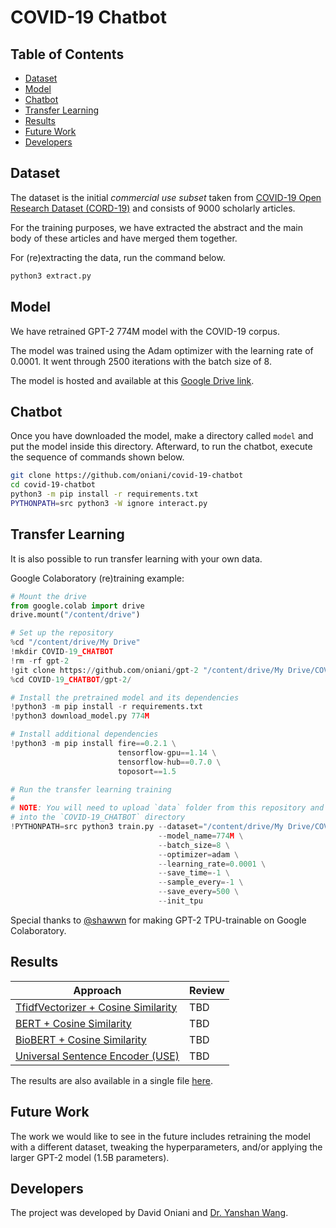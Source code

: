# COVID-19 Chatbot

## Table of Contents

- [Dataset](#dataset)
- [Model](#model)
- [Chatbot](#chatbot)
- [Transfer Learning](#transfer-learning)
- [Results](#results)
- [Future Work](#future-work)
- [Developers](#developers)

## Dataset

The dataset is the initial _commercial use subset_ taken from
[COVID-19 Open Research Dataset (CORD-19)](https://pages.semanticscholar.org/coronavirus-research)
and consists of 9000 scholarly articles.

For the training purposes, we have extracted the abstract and the main body of
these articles and have merged them together.

For (re)extracting the data, run the command below.

```sh
python3 extract.py
```

## Model

We have retrained GPT-2 774M model with the COVID-19 corpus.

The model was trained using the Adam optimizer with the learning rate of
0.0001. It went through 2500 iterations with the batch size of 8.

The model is hosted and available at this [Google Drive link](https://drive.google.com/open?id=1-BnJ5uCb2kwS2eg5qupZV2vvDbRxDRU_).

## Chatbot

Once you have downloaded the model, make a directory called `model` and put the
model inside this directory. Afterward, to run the chatbot, execute the
sequence of commands shown below.

```sh
git clone https://github.com/oniani/covid-19-chatbot
cd covid-19-chatbot
python3 -m pip install -r requirements.txt
PYTHONPATH=src python3 -W ignore interact.py
```

## Transfer Learning

It is also possible to run transfer learning with your own data.

Google Colaboratory (re)training example:

```python
# Mount the drive
from google.colab import drive
drive.mount("/content/drive")

# Set up the repository
%cd "/content/drive/My Drive"
!mkdir COVID-19_CHATBOT
!rm -rf gpt-2
!git clone https://github.com/oniani/gpt-2 "/content/drive/My Drive/COVID-19_CHATBOT/gpt-2/"
%cd COVID-19_CHATBOT/gpt-2/

# Install the pretrained model and its dependencies
!python3 -m pip install -r requirements.txt
!python3 download_model.py 774M

# Install additional dependencies
!python3 -m pip install fire==0.2.1 \
                        tensorflow-gpu==1.14 \
                        tensorflow-hub==0.7.0 \
                        toposort==1.5

# Run the transfer learning training
#
# NOTE: You will need to upload `data` folder from this repository and put it
# into the `COVID-19_CHATBOT` directory
!PYTHONPATH=src python3 train.py --dataset="/content/drive/My Drive/COVID-19_CHATBOT/data" \
                                 --model_name=774M \
                                 --batch_size=8 \
                                 --optimizer=adam \
                                 --learning_rate=0.0001 \
                                 --save_time=-1 \
                                 --sample_every=-1 \
                                 --save_every=500 \
                                 --init_tpu
```

Special thanks to [@shawwn](https://github.com/shawwn) for making GPT-2
TPU-trainable on Google Colaboratory.

## Results

| Approach                                                                                                                        | Review |
| ------------------------------------------------------------------------------------------------------------------------------- | ------ |
| [TfidfVectorizer + Cosine Similarity](https://github.com/oniani/covid-19-chatbot/blob/master/results/tfidvectorizer_cosine.csv) | TBD    |
| [BERT + Cosine Similarity](https://github.com/oniani/covid-19-chatbot/blob/master/results/bert_cosine.csv)                      | TBD    |
| [BioBERT + Cosine Similarity](https://github.com/oniani/covid-19-chatbot/blob/master/results/biobert_cosine.csv)                | TBD    |
| [Universal Sentence Encoder (USE)](https://github.com/oniani/covid-19-chatbot/blob/master/results/use_inner.csv)                | TBD    |

The results are also available in a single file [here](https://github.com/oniani/covid-19-chatbot/blob/master/results/answers.csv).

## Future Work

The work we would like to see in the future includes retraining the model with
a different dataset, tweaking the hyperparameters, and/or applying the larger
GPT-2 model (1.5B parameters).

## Developers

The project was developed by David Oniani and [Dr. Yanshan Wang](https://www.mayo.edu/research/faculty/wang-yanshan-ph-d/bio-20199713).
